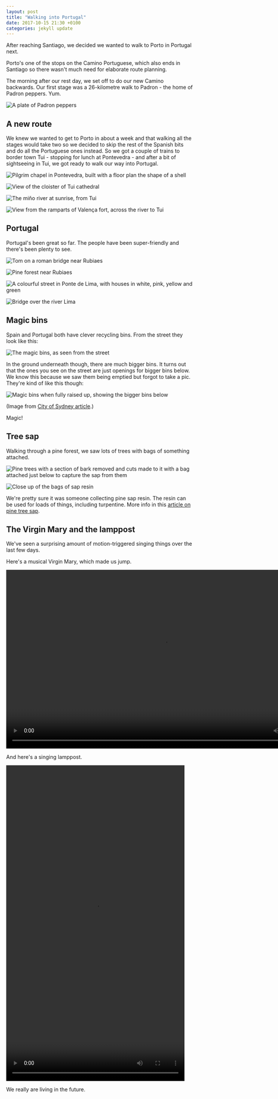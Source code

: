 ```yaml
---
layout: post
title: "Walking into Portugal"
date: 2017-10-15 21:30 +0100
categories: jekyll update
---
```


After reaching Santiago, we decided we wanted to walk to Porto in Portugal next.

Porto's one of the stops on the Camino Portuguese, which also ends in Santiago so there wasn't much need for elaborate route planning.

The morning after our rest day, we set off to do our new Camino backwards. Our first stage was a 26-kilometre walk to Padron - the home of Padron peppers. Yum.

![A plate of Padron peppers](https://github.com/tombye/trexit/raw/gh-pages/assets/images/padron-peppers.jpg)

## A new route

We knew we wanted to get to Porto in about a week and that walking all the stages would take two so we decided to skip the rest of the Spanish bits and do all the Portuguese ones instead. So we got a couple of trains to border town Tui - stopping for lunch at Pontevedra - and after a bit of sightseeing in Tui, we got ready to walk our way into Portugal.

![Pilgrim chapel in Pontevedra, built with a floor plan the shape of a shell](https://github.com/tombye/trexit/raw/gh-pages/assets/images/pilgrim-chapel-in-pondevedra.jpg)

![View of the cloister of Tui cathedral](https://github.com/tombye/trexit/raw/gh-pages/assets/images/tui-cathedral-cloister.jpg)

![The miňo river at sunrise, from Tui](https://github.com/tombye/trexit/raw/gh-pages/assets/images/mino-river-from-tui.jpg)

![View from the ramparts of Valença fort, across the river to Tui](https://github.com/tombye/trexit/raw/gh-pages/assets/images/view-from-valenca-fort.jpg)

## Portugal

Portugal's been great so far. The people have been super-friendly and there's been plenty to see.

![Tom on a roman bridge near Rubiaes](https://github.com/tombye/trexit/raw/gh-pages/assets/images/tom-on-roman-bridge.jpg)

![Pine forest near Rubiaes](https://github.com/tombye/trexit/raw/gh-pages/assets/images/pine-forest-near-rubiaes.jpg)

![A colourful street in Ponte de Lima, with houses in white, pink, yellow and green](https://github.com/tombye/trexit/raw/gh-pages/assets/images/colourful-houses-in-ponte-de-lima.jpg)

![Bridge over the river Lima](https://github.com/tombye/trexit/raw/gh-pages/assets/images/bridge-over-river-lima.jpg)

## Magic bins

Spain and Portugal both have clever recycling bins. From the street they look like this:

![The magic bins, as seen from the street](https://github.com/tombye/trexit/raw/gh-pages/assets/images/magic-recycling-bins.jpg)

In the ground underneath though, there are much bigger bins. It turns out that the ones you see on the street are just openings for bigger bins below. We know this because we saw them being emptied but forgot to take a pic. They're kind of like this though:

![Magic bins when fully raised up, showing the bigger bins below](https://github.com/tombye/trexit/raw/gh-pages/assets/images/Royston-Street-underground-bins.jpg)

(Image from [City of Sydney article](http://www.cityofsydney.nsw.gov.au/vision/better-infrastructure/buildings-and-facilities/completed/underground-waste-trial).)

Magic!

## Tree sap

Walking through a pine forest, we saw lots of trees with bags of something attached. 

![Pine trees with a section of bark removed and cuts made to it with a bag attached just below to capture the sap from them]( https://github.com/tombye/trexit/raw/gh-pages/assets/images/pine-trees-bled-for-sap.jpg)

![Close up of the bags of sap resin](https://github.com/tombye/trexit/raw/gh-pages/assets/images/close-up-of-pine-tree-sap-bleeding.jpg)

We're pretty sure it was someone collecting pine sap resin. The resin can be used for loads of things, including turpentine. More info in this [article on pine tree sap](https://sciencing.com/do-trees-give-off-sap-6536543.html).

## The Virgin Mary and the lamppost 

We've seen a surprising amount of motion-triggered singing things over the last few days.

Here's a musical Virgin Mary, which made us jump.

<video src="https://github.com/tombye/trexit/raw/gh-pages/assets/images/musical-shrine.mp4" controls height="480" width="848" preload="metadata"><a href="https://github.com/tombye/trexit/raw/gh-pages/assets/images/musical-shrine.mp4">Download this video of a musical shrine to the virgin Mary</a></video>

And here's a singing lamppost.

<video src="https://github.com/tombye/trexit/raw/gh-pages/assets/images/musical-lamppost.mp4" controls height="848" width="480" preload="metadata"><a href="https://github.com/tombye/trexit/raw/gh-pages/assets/images/musical-lamppost.mp4">Download this video of a lamppost in Pontevedra de Lima broadcasting music.</a></video>

We really are living in the future.
